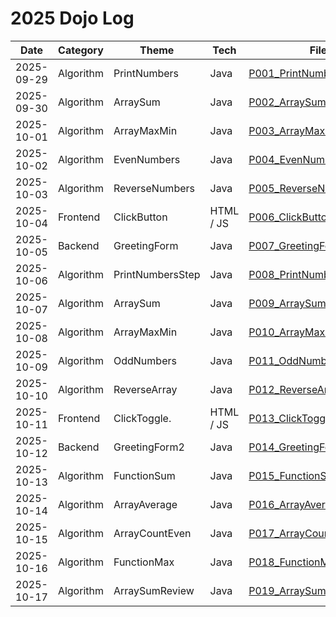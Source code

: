 # 2025 Dojo Log

| Date       | Category       | Theme                | Tech       | File                                                        |
|------------|----------------|----------------------|------------|-------------------------------------------------------------|
| 2025-09-29 | Algorithm      | PrintNumbers         | Java       | [P001_PrintNumbers.java](./P001_PrintNumbers.java)          |
| 2025-09-30 | Algorithm      | ArraySum             | Java       | [P002_ArraySum.java](./P002_ArraySum.java)                  |
| 2025-10-01 | Algorithm      | ArrayMaxMin          | Java       | [P003_ArrayMaxMin.java](./P003_ArrayMaxMin.java)            |
| 2025-10-02 | Algorithm      | EvenNumbers          | Java       | [P004_EvenNumbers.java](./P004_EvenNumbers.java)            |
| 2025-10-03 | Algorithm      | ReverseNumbers       | Java       | [P005_ReverseNumbers.java](./P005_ReverseNumbers.java)      |
| 2025-10-04 | Frontend       | ClickButton          | HTML / JS  | [P006_ClickButton.html](./P006_ClickButton.html)            |
| 2025-10-05 | Backend        | GreetingForm         | Java       | [P007_GreetingForm.java](./P007_GreetingForm.java)          |
| 2025-10-06 | Algorithm      | PrintNumbersStep     | Java       | [P008_PrintNumbersStep.java](./P008_PrintNumbersStep.java)  |
| 2025-10-07 | Algorithm      | ArraySum             | Java       | [P009_ArraySum2.java](./P009_ArraySum2.java)                |
| 2025-10-08 | Algorithm      | ArrayMaxMin          | Java       | [P010_ArrayMaxMin2.java](./P010_ArrayMaxMin2.java)          |
| 2025-10-09 | Algorithm      | OddNumbers           | Java       | [P011_OddNumbers.java](./P011_OddNumbers.java)              |
| 2025-10-10 | Algorithm      | ReverseArray         | Java       | [P012_ReverseArray.java](./P012_ReverseArray.java)          |
| 2025-10-11 | Frontend       | ClickToggle.         | HTML / JS  | [P013_ClickToggle.html](./P013_ClickToggle.html)            |
| 2025-10-12 | Backend        | GreetingForm2        | Java       | [P014_GreetingForm2.java](./P014_GreetingForm2.java)        |
| 2025-10-13 | Algorithm      | FunctionSum          | Java       | [P015_FunctionSum.java](./P015_FunctionSum.java)            |
| 2025-10-14 | Algorithm      | ArrayAverage         | Java       | [P016_ArrayAverage.java](./P016_ArrayAverage.java)          |
| 2025-10-15 | Algorithm      | ArrayCountEven       | Java       | [P017_ArrayCountEven.java](./P017_ArrayCountEven.java)      |
| 2025-10-16 | Algorithm      | FunctionMax          | Java       | [P018_FunctionMax.java](./P018_FunctionMax.java)            |
| 2025-10-17 | Algorithm      | ArraySumReview       | Java       | [P019_ArraySumReview.java](./P019_ArraySumReview.java)      |
